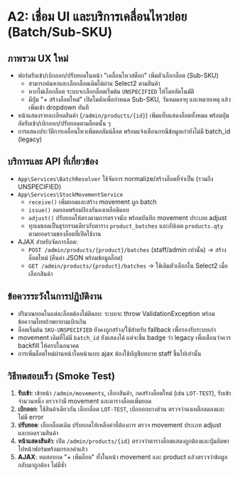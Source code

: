 # A2: เชื่อม UI และบริการเคลื่อนไหวย่อย (Batch/Sub-SKU)

## ภาพรวม UX ใหม่
- ฟอร์มรับเข้า/เบิกออก/ปรับยอดในหน้า "เคลื่อนไหวสต็อก" เพิ่มตัวเลือกล็อต (Sub-SKU)
  - สามารถค้นหาและเลือกล็อตเดิมได้ผ่าน Select2 ตามสินค้า
  - หากไม่เลือกล็อต ระบบจะเลือกล็อตเริ่มต้น `UNSPECIFIED` ให้โดยอัตโนมัติ
  - มีปุ่ม "+ สร้างล็อตใหม่" เปิดโมดัลเพื่อกำหนด Sub-SKU, วันหมดอายุ และหมายเหตุ แล้วเพิ่มเข้า dropdown ทันที
- หน้าแสดงรายละเอียดสินค้า (`/admin/products/{id}`) เพิ่มแท็บแสดงล็อตทั้งหมด พร้อมปุ่มลัดรับเข้า/เบิกออก/ปรับยอดตามล็อตนั้น ๆ
- การแสดงประวัติการเคลื่อนไหวเพิ่มคอลัมน์ล็อต พร้อมแจ้งเตือนกรณีข้อมูลเก่ายังไม่มี batch_id (legacy)

## บริการและ API ที่เกี่ยวข้อง
- `App\Services\BatchResolver` ใช้จัดการ normalize/สร้างล็อตที่จำเป็น (รวมถึง UNSPECIFIED)
- `App\Services\StockMovementService`
  - `receive()` เพิ่มยอดและสร้าง movement ผูก batch
  - `issue()` ลดยอดพร้อมป้องกันคงเหลือติดลบ
  - `adjust()` ปรับยอดให้ตรงตามการตรวจนับ พร้อมบันทึก movement ประเภท adjust
  - ทุกเมธอดเป็นธุรกรรมเดียวกับตาราง `product_batches` และอัปเดต `products.qty` ตามยอดรวมของล็อตที่เปิดใช้งาน
- AJAX สำหรับจัดการล็อต:
  - `POST /admin/products/{product}/batches` (staff/admin เท่านั้น) -> สร้างล็อตใหม่ (คืนค่า JSON พร้อมข้อมูลล็อต)
  - `GET /admin/products/{product}/batches` -> ใช้เติมตัวเลือกใน Select2 เมื่อเลือกสินค้า

## ข้อควรระวังในการปฏิบัติงาน
- ปริมาณยอดในแต่ละล็อตต้องไม่ติดลบ: ระบบจะ throw ValidationException พร้อมข้อความไทยถ้าพยายามเบิกเกิน
- ล็อตเริ่มต้น `SKU-UNSPECIFIED` ยังคงถูกสร้าง/ใช้สำหรับ fallback เพื่อรองรับระบบเก่า
- movement เดิมที่ไม่มี `batch_id` ยังแสดงได้ แต่จะขึ้น badge ว่า legacy เพื่อเตือนว่าควร backfill ให้ครบในอนาคต
- การเพิ่มล็อตใหม่ผ่านหน้าใดหน้าแบบ ajax ต้องใช้บัญชีบทบาท staff ขึ้นไปเท่านั้น

## วิธีทดสอบเร็ว (Smoke Test)
1. **รับเข้า**: เข้าหน้า `/admin/movements`, เลือกสินค้า, กดสร้างล็อตใหม่ (เช่น `LOT-TEST`), รับเข้าจำนวนหนึ่ง ตรวจว่ามี movement และตารางล็อตเพิ่มยอด
2. **เบิกออก**: ใช้สินค้าเดียวกัน เลือกล็อต `LOT-TEST`, เบิกออกบางส่วน ตรวจว่าคงเหลือลดลงและไม่มี error
3. **ปรับยอด**: เลือกล็อตเดิม ปรับยอดให้เหลือค่าที่ต้องการ ตรวจ movement ประเภท adjust และยอดรวมสินค้า
4. **หน้าแสดงสินค้า**: เปิด `/admin/products/{id}` ตรวจว่าตารางล็อตแสดงถูกต้องและปุ่มลัดพาไปหน้าฟอร์มพร้อมกรอกค่าแล้ว
5. **AJAX**: ทดสอบกด "+ เพิ่มล็อต" ทั้งในหน้า movement และ product แล้วตรวจว่าข้อมูลกลับมาถูกต้อง ไม่มีซ้ำ

